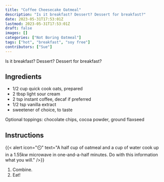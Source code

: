 ```yaml
---
title: "Coffee Cheesecake Oatmeal"
description: "Is it breakfast? Dessert? Dessert for breakfast?"
date: 2023-05-31T17:53:01Z
lastmod: 2023-05-31T17:53:01Z
draft: false
images: []
categories: ["Not Boring Oatmeal"]
tags: ["hot", "breakfast", "soy free"]
contributors: ["Sue"]
---
```


Is it breakfast? Dessert? Dessert for breakfast?

## Ingredients

- 1/2 cup quick cook oats, prepared
- 2 tbsp light sour cream
- 2 tsp instant coffee, decaf if preferred
- 1/2 tsp vanilla extract
- sweetener of choice, to taste

Optional toppings: chocolate chips, cocoa powder, ground flaxseed

## Instructions

{{< alert icon="⏲️" text="A half cup of oatmeal and a cup of water cook up in a 1.55kw microwave in one-and-a-half minutes. Do with this information what you will." />}}

1. Combine.
2. Eat!

